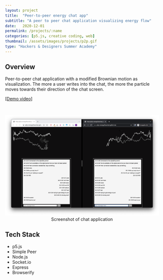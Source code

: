 ```yaml
---
layout: project
title:  "Peer-to-peer energy chat app"
subtitle: "A peer to peer chat application visualizing energy flow"
date:   2020-12-01
permalink: /projects/:name
categories: [p5.js, creative coding, web]
thumbnail: /assets/images/projects/p2p.gif
type: "Hackers & Designers Summer Academy"
---
```


## Overview

Peer-to-peer chat application with a modified Brownian motion as visualization. The more a user writes into the chat, the more the particle moves towards their direction of the chat screen.

<a href="https://youtu.be/sDWFi4puGEc" target="_blank">[Demo video]</a>

<br/>
<p align="center">
<img src="/assets/images/projects/p2p.png" alt="Screenshot of chat app" title="Screenshot of chat app" width="800px" />
<br/>
Screenshot of chat application
</p>

<!-- 
<br/>
<p align="center">
<img src="/assets/images/projects/empower1.png" alt="Screenshot of Empower site" title="Screenshot of empower" width="800px" />
<br/>
Screenshot of toolbox page
</p>

<br/>
<p align="center">
<img src="/assets/images/projects/empower-map.png" alt="Screenshot of Empower site" title="Screenshot of empower" width="800px" />
<br/>
Screenshot of map page
</p>

<br/> -->

## Tech Stack
 - p5.js
 - Simple Peer
 - Node.js
 - Socket.io
 - Express
 - Browserify

<!-- <a href="https://github.com/kwansupp/room-bot" target="_blank">[Repo]</a> -->